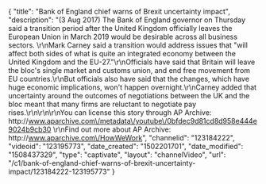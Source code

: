 {
    "title": "Bank of England chief warns of Brexit uncertainty impact",
    "description": "(3 Aug 2017) The Bank of England governor on Thursday said a transition period after the United Kingdom officially leaves the European Union in March 2019 would be desirable across all business sectors. \r\nMark Carney said a transition would address issues that \"will affect both sides of what is quite an integrated economy between the United Kingdom and the EU-27.\"\r\nOfficials have said that Britain will leave the bloc's single market and customs union, and end free movement from EU countries.\r\nBut officials also have said that the changes, which have huge economic implications, won't happen overnight.\r\nCarney added that uncertainty around the outcomes of negotiations between the UK and the bloc meant that many firms are reluctant to negotiate pay rises.\r\n\r\n\r\nYou can license this story through AP Archive: http:\/\/www.aparchive.com\/metadata\/youtube\/0bfdec9d81cd8d958e444e9024b9cb30 \r\nFind out more about AP Archive: http:\/\/www.aparchive.com\/HowWeWork",
    "channelid": "123184222",
    "videoid": "123195773",
    "date_created": "1502201701",
    "date_modified": "1508437329",
    "type": "captivate",
    "layout": "channelVideo",
    "url": "\/c1\/bank-of-england-chief-warns-of-brexit-uncertainty-impact\/123184222-123195773"
}